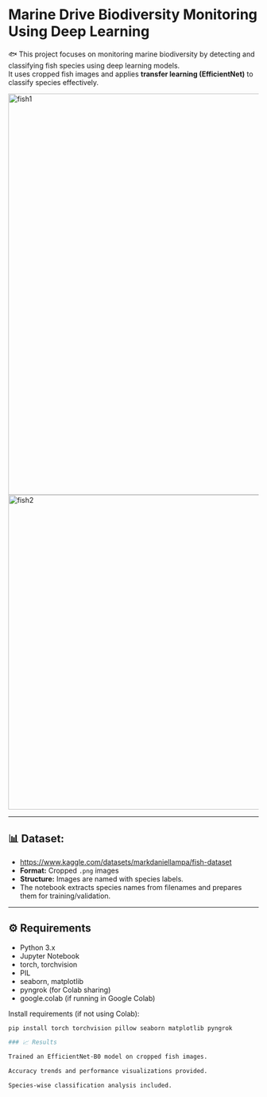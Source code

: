 # Marine Drive Biodiversity Monitoring Using Deep Learning

🐟 This project focuses on monitoring marine biodiversity by detecting and classifying fish species using deep learning models.  
It uses cropped fish images and applies **transfer learning (EfficientNet)** to classify species effectively.

<img width="1675" height="807" alt="fish1" src="https://github.com/user-attachments/assets/e0d3a0e1-8c68-40ec-8dea-694d62100f8b" />

<img width="1532" height="633" alt="fish2" src="https://github.com/user-attachments/assets/9140373d-8afc-49a4-970b-3521f92307b2" />

---

## 📊 Dataset: 
- https://www.kaggle.com/datasets/markdaniellampa/fish-dataset
- **Format:** Cropped `.png` images  
- **Structure:** Images are named with species labels.  
- The notebook extracts species names from filenames and prepares them for training/validation.

---

## ⚙️ Requirements
- Python 3.x
- Jupyter Notebook
- torch, torchvision
- PIL
- seaborn, matplotlib
- pyngrok (for Colab sharing)
- google.colab (if running in Google Colab)

Install requirements (if not using Colab):
```bash
pip install torch torchvision pillow seaborn matplotlib pyngrok

### 📈 Results

Trained an EfficientNet-B0 model on cropped fish images.

Accuracy trends and performance visualizations provided.

Species-wise classification analysis included.
